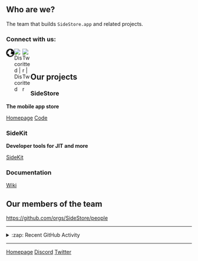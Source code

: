 <!-- 
Docs: How to use GitHub README and actions to auto-generate embedded content.
https://github.com/anuraghazra/github-readme-stats
https://www.youtube.com/watch?v=n6d4KHSKqGk
https://github.com/rahuldkjain/github-profile-readme-generator
 -->

## Who are we?

The team that builds `SideStore.app` and related projects.

### Connect with us:

<!--
[![Website](https://img.shields.io/website?label=sidestore.io&style=for-the-badge&url=https://sidestore.io)](https://sidestore.io)
[![Twitter Follow](https://img.shields.io/twitter/follow/sidestore_io?color=1DA1F2&logo=twitter&style=for-the-badge)](https://twitter.com/intent/follow?original_referer=https%3A%2F%2Fgithub.com%2Fsidestore&screen_name=sidestore)
[![GitHub Followers](https://img.shields.io/github/followers/sidestore?style=for-the-badge)]()
[![GitHub Sponsors](https://img.shields.io/github/sponsors/sidestore?style=for-the-badge
)]() 
-->

[<img align="left" alt="sidestore.io" width="22px" src="https://raw.githubusercontent.com/iconic/open-iconic/master/svg/globe.svg" />][website]
[<img align="left" alt="Discord | Discord" width="22px" src="https://cdn.jsdelivr.net/npm/simple-icons@v3/icons/discord.svg" />][discord]
[<img align="left" alt="Twitter | Twitter" width="22px" src="https://cdn.jsdelivr.net/npm/simple-icons@v3/icons/twitter.svg" />][twitter]

<br />
<br />

## Our projects

### SideStore

__The mobile app store__

[Homepage][website]
[Code][git.sidestore]

### SideKit

__Developer tools for JIT and more__

[SideKit][git.sidekit]

### Documentation

[Wiki][wiki]

## Our members of the team

https://github.com/orgs/SideStore/people

---

<details>
  <summary>:zap: Recent GitHub Activity</summary>

<!--START_SECTION:activity-->
1. 🗣 Commented on [#39](https://github.com/SideStore/sidestore.github.io/issues/39) in [SideStore/sidestore.github.io](https://github.com/SideStore/sidestore.github.io)
2. 💪 Opened PR [#39](https://github.com/SideStore/sidestore.github.io/pull/39) in [SideStore/sidestore.github.io](https://github.com/SideStore/sidestore.github.io)
3. 🗣 Commented on [#586](https://github.com/SideStore/SideStore/issues/586) in [SideStore/SideStore](https://github.com/SideStore/SideStore)
4. 🗣 Commented on [#563](https://github.com/SideStore/SideStore/issues/563) in [SideStore/SideStore](https://github.com/SideStore/SideStore)
5. ❗️ Closed issue [#563](https://github.com/SideStore/SideStore/issues/563) in [SideStore/SideStore](https://github.com/SideStore/SideStore)
6. ❗️ Closed issue [#567](https://github.com/SideStore/SideStore/issues/567) in [SideStore/SideStore](https://github.com/SideStore/SideStore)
7. 🗣 Commented on [#587](https://github.com/SideStore/SideStore/issues/587) in [SideStore/SideStore](https://github.com/SideStore/SideStore)
8. ❗️ Closed issue [#587](https://github.com/SideStore/SideStore/issues/587) in [SideStore/SideStore](https://github.com/SideStore/SideStore)
9. 🗣 Commented on [#583](https://github.com/SideStore/SideStore/issues/583) in [SideStore/SideStore](https://github.com/SideStore/SideStore)
10. ❗️ Closed issue [#583](https://github.com/SideStore/SideStore/issues/583) in [SideStore/SideStore](https://github.com/SideStore/SideStore)
11. 🗣 Commented on [#598](https://github.com/SideStore/SideStore/issues/598) in [SideStore/SideStore](https://github.com/SideStore/SideStore)
12. ❗️ Closed issue [#598](https://github.com/SideStore/SideStore/issues/598) in [SideStore/SideStore](https://github.com/SideStore/SideStore)
13. 🎉 Merged PR [#37](https://github.com/SideStore/sidestore.github.io/pull/37) in [SideStore/sidestore.github.io](https://github.com/SideStore/sidestore.github.io)
14. 🗣 Commented on [#38](https://github.com/SideStore/sidestore.github.io/issues/38) in [SideStore/sidestore.github.io](https://github.com/SideStore/sidestore.github.io)
15. 🗣 Commented on [#591](https://github.com/SideStore/SideStore/issues/591) in [SideStore/SideStore](https://github.com/SideStore/SideStore)
16. ❗️ Opened issue [#598](https://github.com/SideStore/SideStore/issues/598) in [SideStore/SideStore](https://github.com/SideStore/SideStore)
17. ❗️ Opened issue [#38](https://github.com/SideStore/sidestore.github.io/issues/38) in [SideStore/sidestore.github.io](https://github.com/SideStore/sidestore.github.io)
18. 🗣 Commented on [#475](https://github.com/SideStore/SideStore/issues/475) in [SideStore/SideStore](https://github.com/SideStore/SideStore)
19. 🗣 Commented on [#37](https://github.com/SideStore/sidestore.github.io/issues/37) in [SideStore/sidestore.github.io](https://github.com/SideStore/sidestore.github.io)
20. 🗣 Commented on [#584](https://github.com/SideStore/SideStore/issues/584) in [SideStore/SideStore](https://github.com/SideStore/SideStore)
<!--END_SECTION:activity-->

</details>

---

[Homepage][patreon] [Discord][discord] [Twitter][twitter]

<!--
- [Patreon][patreon]
- [OpenCollective][opencollective]
- [YouTube][youtube]
-->

[website]: https://sidestore.io
[wiki]: https://wiki.sidestore.io
[twitter]: https://twitter.com/sidestore_io
[discord]: https://discord.gg/sidestore-949183273383395328
[youtube]: https://youtube.com/TODO
[patreon]: https://www.patreon.com/SideStore
[opencollective]: https://opencollective.com/TODO
[git.sidestore]: https://github.com/SideStore/SideStore/
[git.sidekit]: https://github.com/SideStore/SideKit

